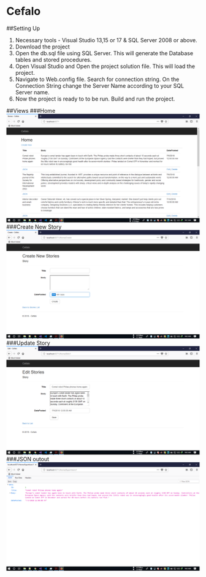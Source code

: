 # Cefalo

##Setting Up
1. Necessary tools - Visual Studio 13,15 or 17 & SQL Server 2008 or above.
2. Download the project
3. Open the db.sql file using SQL Server. This will generate the Database tables and stored procedures.
4. Open Visual Studio and Open the project solution file. This will load the project.
5. Navigate to Web.config file. Search for connection string. On the Connection String change the Server Name according to your SQL Server name.
5. Now the project is ready to to be run. Build and run the project.

##Views
###Home
![Cefalo](Screenshots/Home.PNG)
###Create New Story
![Cefalo](Screenshots/Create.png)
###Update Story
![Cefalo](Screenshots/Edit.png)
###JSON outout
![Cefalo](Screenshots/JSON.png)